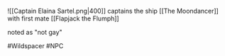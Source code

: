 ![[Captain Elaina Sartel.png|400]]
captains the ship [[The Moondancer]] with first mate [[Flapjack the Flumph]]

noted as "not gay"

#Wildspacer #NPC 